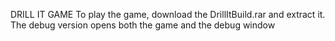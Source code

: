 DRILL IT GAME
To play the game, download the DrillItBuild.rar and extract it. 
The debug version opens both the game and the debug window
